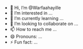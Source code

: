 - 👋 Hi, I’m @Warfaahayille
- 👀 I’m interested in ...
- 🌱 I’m currently learning ...
- 💞️ I’m looking to collaborate on ...
- 📫 How to reach me ...
- 😄 Pronouns: ...
- ⚡ Fun fact: ...

<!---
Warfaahayille/Warfaahayille is a ✨ special ✨ repository because its `README.md` (this file) appears on your GitHub profile.
You can click the Preview link to take a look at your changes.
--->
